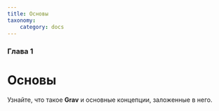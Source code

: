 ```yaml
---
title: Основы
taxonomy:
    category: docs
---
```


### Глава 1

# Основы

Узнайте, что такое **Grav** и основные концепции, заложенные в него.
